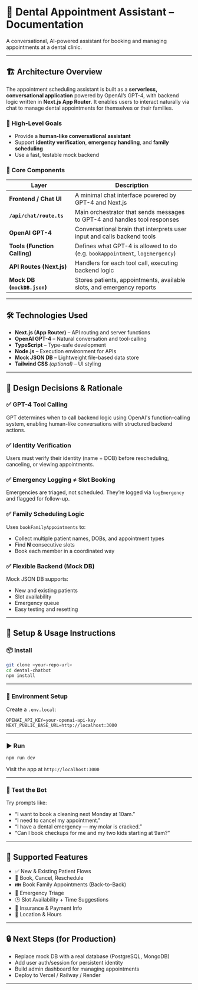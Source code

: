# 🦷 Dental Appointment Assistant – Documentation

A conversational, AI-powered assistant for booking and managing appointments at a dental clinic.

---

## 🏗️ Architecture Overview

The appointment scheduling assistant is built as a **serverless, conversational application** powered by OpenAI’s GPT-4, with backend logic written in **Next.js App Router**. It enables users to interact naturally via chat to manage dental appointments for themselves or their families.

### 🎯 High-Level Goals
- Provide a **human-like conversational assistant**
- Support **identity verification**, **emergency handling**, and **family scheduling**
- Use a fast, testable mock backend

### 🧱 Core Components

| Layer                        | Description                                                                 |
|-----------------------------|-----------------------------------------------------------------------------|
| **Frontend / Chat UI**      | A minimal chat interface powered by GPT-4 and Next.js            |
| **`/api/chat/route.ts`**    | Main orchestrator that sends messages to GPT-4 and handles tool responses   |
| **OpenAI GPT-4**            | Conversational brain that interprets user input and calls backend tools     |
| **Tools (Function Calling)**| Defines what GPT-4 is allowed to do (e.g. `bookAppointment`, `logEmergency`)|
| **API Routes (Next.js)**    | Handlers for each tool call, executing backend logic                        |
| **Mock DB (`mockDB.json`)** | Stores patients, appointments, available slots, and emergency reports       |

---

## 🛠️ Technologies Used

- **Next.js (App Router)** – API routing and server functions
- **OpenAI GPT-4** – Natural conversation and tool-calling
- **TypeScript** – Type-safe development
- **Node.js** – Execution environment for APIs
- **Mock JSON DB** – Lightweight file-based data store
- **Tailwind CSS** *(optional)* – UI styling

---

## 🧠 Design Decisions & Rationale

### ✅ GPT-4 Tool Calling
GPT determines when to call backend logic using OpenAI's function-calling system, enabling human-like conversations with structured backend actions.

### ✅ Identity Verification
Users must verify their identity (name + DOB) before rescheduling, canceling, or viewing appointments.

### ✅ Emergency Logging ≠ Slot Booking
Emergencies are triaged, not scheduled. They’re logged via `logEmergency` and flagged for follow-up.

### ✅ Family Scheduling Logic
Uses `bookFamilyAppointments` to:
- Collect multiple patient names, DOBs, and appointment types
- Find **N** consecutive slots
- Book each member in a coordinated way

### ✅ Flexible Backend (Mock DB)
Mock JSON DB supports:
- New and existing patients
- Slot availability
- Emergency queue
- Easy testing and resetting

---

## 🚀 Setup & Usage Instructions

### 📦 Install

```bash
git clone <your-repo-url>
cd dental-chatbot
npm install
```

---

### 🔐 Environment Setup

Create a `.env.local`:

```env
OPENAI_API_KEY=your-openai-api-key
NEXT_PUBLIC_BASE_URL=http://localhost:3000
```

---

### ▶️ Run

```bash
npm run dev
```

Visit the app at `http://localhost:3000`

---

### 🧪 Test the Bot

Try prompts like:

- “I want to book a cleaning next Monday at 10am.”
- “I need to cancel my appointment.”
- “I have a dental emergency — my molar is cracked.”
- “Can I book checkups for me and my two kids starting at 9am?”

---

## 💬 Supported Features

- ✅ New & Existing Patient Flows
- 📅 Book, Cancel, Reschedule
- 👪 Book Family Appointments (Back-to-Back)
- 🚨 Emergency Triage
- 🕒 Slot Availability + Time Suggestions
- 🧾 Insurance & Payment Info
- 📍 Location & Hours

---

## 🔒 Next Steps (for Production)

- Replace mock DB with a real database (PostgreSQL, MongoDB)
- Add user auth/session for persistent identity
- Build admin dashboard for managing appointments
- Deploy to Vercel / Railway / Render

---